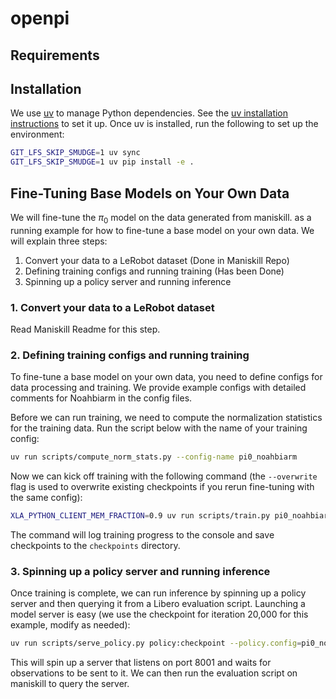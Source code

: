 # openpi

## Requirements

## Installation

We use [uv](https://docs.astral.sh/uv/) to manage Python dependencies. See the [uv installation instructions](https://docs.astral.sh/uv/getting-started/installation/) to set it up. Once uv is installed, run the following to set up the environment:

```bash
GIT_LFS_SKIP_SMUDGE=1 uv sync
GIT_LFS_SKIP_SMUDGE=1 uv pip install -e .
```

## Fine-Tuning Base Models on Your Own Data

We will fine-tune the $\pi_0$ model on the data generated from maniskill. as a running example for how to fine-tune a base model on your own data. We will explain three steps:
1. Convert your data to a LeRobot dataset (Done in Maniskill Repo)
2. Defining training configs and running training (Has been Done)
3. Spinning up a policy server and running inference

### 1. Convert your data to a LeRobot dataset

Read Maniskill Readme for this step.

### 2. Defining training configs and running training

To fine-tune a base model on your own data, you need to define configs for data processing and training. We provide example configs with detailed comments for Noahbiarm in the config files.

Before we can run training, we need to compute the normalization statistics for the training data. Run the script below with the name of your training config:

```bash
uv run scripts/compute_norm_stats.py --config-name pi0_noahbiarm
```

Now we can kick off training with the following command (the `--overwrite` flag is used to overwrite existing checkpoints if you rerun fine-tuning with the same config):

```bash
XLA_PYTHON_CLIENT_MEM_FRACTION=0.9 uv run scripts/train.py pi0_noahbiarm --exp-name=my_experiment --overwrite
```

The command will log training progress to the console and save checkpoints to the `checkpoints` directory. 


### 3. Spinning up a policy server and running inference

Once training is complete, we can run inference by spinning up a policy server and then querying it from a Libero evaluation script. Launching a model server is easy (we use the checkpoint for iteration 20,000 for this example, modify as needed):

```bash
uv run scripts/serve_policy.py policy:checkpoint --policy.config=pi0_noahbiarm --policy.dir=checkpoints/pi0_noahbiarm/my_experiment/30000
```

This will spin up a server that listens on port 8001 and waits for observations to be sent to it. We can then run the evaluation script on maniskill to query the server.